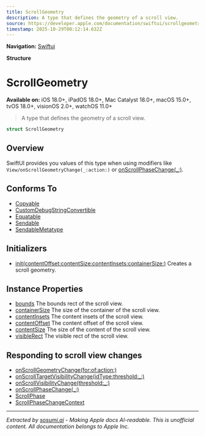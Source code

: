 ```yaml
---
title: ScrollGeometry
description: A type that defines the geometry of a scroll view.
source: https://developer.apple.com/documentation/swiftui/scrollgeometry
timestamp: 2025-10-29T00:12:14.632Z
---
```


**Navigation:** [Swiftui](/documentation/swiftui)

**Structure**

# ScrollGeometry

**Available on:** iOS 18.0+, iPadOS 18.0+, Mac Catalyst 18.0+, macOS 15.0+, tvOS 18.0+, visionOS 2.0+, watchOS 11.0+

> A type that defines the geometry of a scroll view.

```swift
struct ScrollGeometry
```

## Overview

SwiftUI provides you values of this type when using modifiers like `View/onScrollGeometryChange(_:action:)` or [onScrollPhaseChange(_:)](/documentation/swiftui/view/onscrollphasechange(_:)).

## Conforms To

- [Copyable](/documentation/Swift/Copyable)
- [CustomDebugStringConvertible](/documentation/Swift/CustomDebugStringConvertible)
- [Equatable](/documentation/Swift/Equatable)
- [Sendable](/documentation/Swift/Sendable)
- [SendableMetatype](/documentation/Swift/SendableMetatype)

## Initializers

- [init(contentOffset:contentSize:contentInsets:containerSize:)](/documentation/swiftui/scrollgeometry/init(contentoffset:contentsize:contentinsets:containersize:)) Creates a scroll geometry.

## Instance Properties

- [bounds](/documentation/swiftui/scrollgeometry/bounds) The bounds rect of the scroll view.
- [containerSize](/documentation/swiftui/scrollgeometry/containersize) The size of the container of the scroll view.
- [contentInsets](/documentation/swiftui/scrollgeometry/contentinsets) The content insets of the scroll view.
- [contentOffset](/documentation/swiftui/scrollgeometry/contentoffset) The content offset of the scroll view.
- [contentSize](/documentation/swiftui/scrollgeometry/contentsize) The size of the content of the scroll view.
- [visibleRect](/documentation/swiftui/scrollgeometry/visiblerect) The visible rect of the scroll view.

## Responding to scroll view changes

- [onScrollGeometryChange(for:of:action:)](/documentation/swiftui/view/onscrollgeometrychange(for:of:action:))
- [onScrollTargetVisibilityChange(idType:threshold:_:)](/documentation/swiftui/view/onscrolltargetvisibilitychange(idtype:threshold:_:))
- [onScrollVisibilityChange(threshold:_:)](/documentation/swiftui/view/onscrollvisibilitychange(threshold:_:))
- [onScrollPhaseChange(_:)](/documentation/swiftui/view/onscrollphasechange(_:))
- [ScrollPhase](/documentation/swiftui/scrollphase)
- [ScrollPhaseChangeContext](/documentation/swiftui/scrollphasechangecontext)

---

*Extracted by [sosumi.ai](https://sosumi.ai) - Making Apple docs AI-readable.*
*This is unofficial content. All documentation belongs to Apple Inc.*
